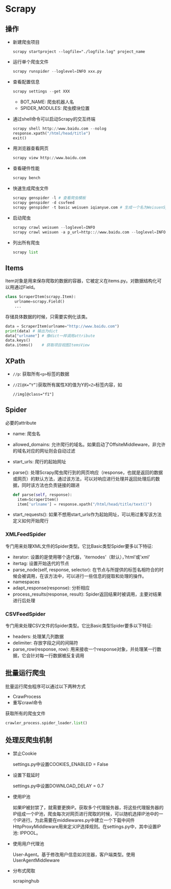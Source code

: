 # Scrapy

## 操作

* 新建爬虫项目

  ```
  scrapy startproject --logfile="./logfile.log" project_name
  ```

* 运行单个爬虫文件

  ```python
  scrapy runspider --loglevel=INFO xxx.py
  ```

* 查看配置信息

  ```python
  scrapy settings --get XXX
  ```

  * BOT_NAME: 爬虫机器人名
  * SPIDER_MODULES: 爬虫模块位置

* 通过shell命令可以启动Scrapy的交互终端

  ```python
  scrapy shell http://www.baidu.com --nolog
  response.xpath("/html/head/title")
  exit()
  ```

* 用浏览器查看网页

  ```python
  scrapy view http://www.baidu.com
  ```

* 查看硬件性能

  ```python
  scrapy bench
  ```

* 快速生成爬虫文件

  ```python
  scrapy genspider -l # 查看爬虫模板
  scrapy genspider -d csvfeed
  scrapy genspider -t basic weisuen iqianyue.com # 生成一个名为WeisuenSpider的爬虫类
  ```

* 启动爬虫

  ```python
  scrapy crawl weisuen --loglevel=INFO
  scrapy crawl weisuen -a p_url=http:://www.baidu.com --loglevel=INFO	# 通过-a进行传参
  ```

* 列出所有爬虫

  ```python
  scrapy list
  ```

## Items

Item对象是用来保存爬取的数据的容器，它被定义在items.py。对数据结构化可以用通过Field。

```python
class ScraperItem(scrapy.Item):
	urlname=scrapy.Field()
	...
```
存储具体数据的时候，只需要实例化该类。

```python
data = ScraperItem(urlname="http://www.baidu.com")
print(data)	# 输出为dict
data["urlname"] # 像dict一样调用attribute
data.keys()
data.items()	# 获取项目视图ItemsView
```

## XPath

* `//p`: 获取所有`<p>`标签的数据

* `//Z[@X=”Y”]`获取所有属性X的值为Y的`<Z>`标签内容，如

  ```
  //img[@class="f1"]
  ```

## Spider

必要的attribute

* name: 爬虫名

* allowed_domains: 允许爬行的域名。如果启动了OffsiteMiddleware，非允许的域名对应的网址则会自动过滤

* start_urls: 爬行的起始网址

* parse(): 处理Scrapy爬虫爬行到的网页响应（response，也就是返回的数据或网页）的默认方法，通过该方法，可以对响应进行处理并返回处理后的数据，同时该方法也负责链接的跟进

  ```python
  def parse(self, response):
  	item=ScraperItem()
  	item['urlname'] = response.xpath("/html/head/title/text()")
  ```

* start_requests(): 如果不想用start_urls作为起始网址，可以用过重写该方法定义如何开始爬行

### XMLFeedSpider

专门用来处理XML文件的Spider类型。它比Basic类型Spider要多以下特征:

* iterator: 设置的是使用哪个迭代器，'iternodes'（默认），’html’或’xml'
* itertag: 设置开始迭代的节点
* parse_node(self, response, selector): 在节点与所提供的标签名相符合的时候会被调用，在该方法中，可以进行一些信息的提取和处理的操作。
* namespaces
* adapt_response(response): 分析相应
* process_results(response, result): Spider返回结果时被调用，主要对结果进行后处理

### CSVFeedSpider

专门用来处理CSV文件的Spider类型。它比Basic类型Spider要多以下特征:

* headers: 处理某几列数据
* delimiter: 存放字段之间的间隔符
* parse_row(response, row): 用来接收一个response对象，并处理某一行数据，它会针对每一行数据被反复调用

## 批量运行爬虫

批量运行爬虫程序可以通过以下两种方式

* CrawProcess
* 重写crawl命令

获取所有的爬虫文件

```python
crawler_process.spider_loader.list()
```

## 处理反爬虫机制

* 禁止Cookie

  settings.py中设置COOKIES_ENABLED = False

* 设置下载延时

  settings.py中设置DOWNLOAD_DELAY = 0.7

* 使用IP池

  如果IP被封禁了，就需要更换IP。获取多个代理服务器，将这些代理服务器的IP组成一个IP池，爬虫每次对网页进行爬取的时候，可以随机选择IP池中的一个IP进行。为此需要在middlewares.py中建立一个下载中间件HttpProxyMiddleware用来定义IP选择规则。在settings.py中，其中设置IP池: IPPOOL。

* 使用用户代理池

  User-Agent。基于修改用户信息如浏览器，客户端类型。使用UserAgentMiddleware

* 分布式爬取

  scrapinghub


